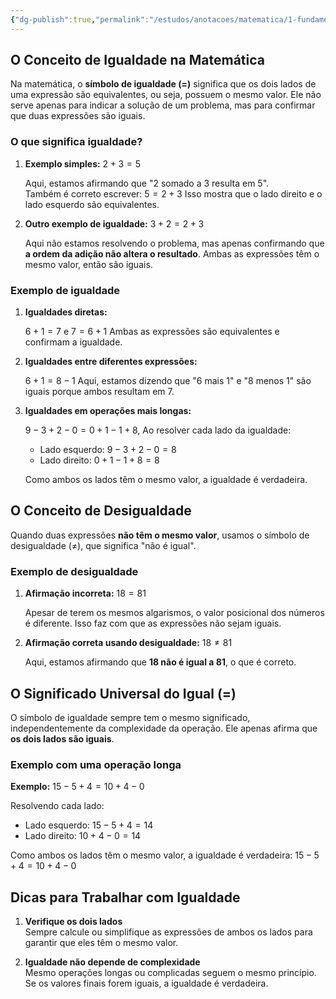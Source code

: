 ```yaml
---
{"dg-publish":true,"permalink":"/estudos/anotacoes/matematica/1-fundamental-1/3-algebra/3-2-igualdade/"}
---
```


## O Conceito de Igualdade na Matemática

Na matemática, o **símbolo de igualdade ($=$)** significa que os dois lados de uma expressão são equivalentes, ou seja, possuem o mesmo valor. Ele não serve apenas para indicar a solução de um problema, mas para confirmar que duas expressões são iguais.

### O que significa igualdade?

1. **Exemplo simples:** $2 + 3 = 5$

	Aqui, estamos afirmando que "2 somado a 3 resulta em 5".  
	Também é correto escrever:
	$5 = 2 + 3$
	Isso mostra que o lado direito e o lado esquerdo são equivalentes.

2. **Outro exemplo de igualdade:** $3 + 2 = 2 + 3$

	Aqui não estamos resolvendo o problema, mas apenas confirmando que **a ordem da adição não altera o resultado**. Ambas as expressões têm o mesmo valor, então são iguais.

### Exemplo de igualdade

1. **Igualdades diretas:**

	$6 + 1 = 7$ e $7 = 6 + 1$
	Ambas as expressões são equivalentes e confirmam a igualdade.

2. **Igualdades entre diferentes expressões:**

	$6 + 1 = 8 - 1$
	Aqui, estamos dizendo que "6 mais 1" e "8 menos 1" são iguais porque ambos resultam em 7.

3. **Igualdades em operações mais longas:**

	$9 - 3 + 2 - 0 = 0 + 1 - 1 + 8$, Ao resolver cada lado da igualdade:
	- Lado esquerdo: $9 - 3 + 2 - 0 = 8$
	- Lado direito: $0 + 1 - 1 + 8 = 8$
	
	Como ambos os lados têm o mesmo valor, a igualdade é verdadeira.

## O Conceito de Desigualdade

Quando duas expressões **não têm o mesmo valor**, usamos o símbolo de desigualdade ($\neq$), que significa "não é igual".

### Exemplo de desigualdade  

1. **Afirmação incorreta:** $18 = 81$

	Apesar de terem os mesmos algarismos, o valor posicional dos números é diferente. Isso faz com que as expressões não sejam iguais.

2. **Afirmação correta usando desigualdade:** $18 \neq 81$
 
	Aqui, estamos afirmando que **18 não é igual a 81**, o que é correto.

## O Significado Universal do Igual ($=$)

O símbolo de igualdade sempre tem o mesmo significado, independentemente da complexidade da operação. Ele apenas afirma que **os dois lados são iguais**.

### Exemplo com uma operação longa  

**Exemplo:** $15 - 5 + 4 = 10 + 4 - 0$

Resolvendo cada lado:  
- Lado esquerdo: $15 - 5 + 4 = 14$
- Lado direito: $10 + 4 - 0 = 14$

Como ambos os lados têm o mesmo valor, a igualdade é verdadeira: $15 - 5 + 4 = 10 + 4 - 0$

## Dicas para Trabalhar com Igualdade  

1. **Verifique os dois lados**  
   Sempre calcule ou simplifique as expressões de ambos os lados para garantir que eles têm o mesmo valor.

2. **Igualdade não depende de complexidade**  
   Mesmo operações longas ou complicadas seguem o mesmo princípio. Se os valores finais forem iguais, a igualdade é verdadeira.
